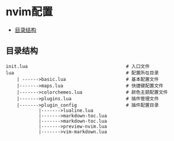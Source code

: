 # nvim配置

<!-- vim-markdown-toc GFM -->

* [目录结构](#目录结构)

<!-- vim-markdown-toc -->

## 目录结构
```help
init.lua                                    # 入口文件
lua                                         # 配置所在目录
    | ------>basic.lua                      # 基本配置文件
    |------->maps.lua                       # 快捷键配置文件
    |------->colorchemes.lua                # 颜色主题配置文件
    |------->plugins.lua                    # 插件管理文件
    |------->plugin_config                  # 插件配置目录
            |------->lualine.lua
            |------->markdown-toc.lua
            |------->markdown-toc.lua
            |------->preview-nvim.lua
            |------->vim-markdown.lua
```
